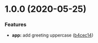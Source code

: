# 1.0.0 (2020-05-25)


### Features

* **app:** add greeting uppercase ([b4cec14](https://github.com/ferlopezm94/typescript-starter/commit/b4cec148fbdcbf8c5609696bbbaa601f914ead95))
